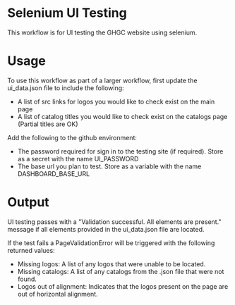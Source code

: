 # Selenium UI Testing

This workflow is for UI testing the GHGC website using selenium.

# Usage

To use this workflow as part of a larger workflow, first update the ui_data.json file to include the following:

- A list of src links for logos you would like to check exist on the main page
- A list of catalog titles you would like to check exist on the catalogs page (Partial titles are OK)

Add the following to the github environment:
- The password required for sign in to the testing site (if required). Store as a secret with the name UI_PASSWORD
- The base url you plan to test. Store as a variable with the name DASHBOARD_BASE_URL

# Output

UI testing passes with a "Validation successful. All elements are present." message if all elements provided in the ui_data.json file are located.

If the test fails a PageValidationError will be triggered with the following returned values:

- Missing logos: A list of any logos that were unable to be located.
- Missing catalogs: A list of any catalogs from the .json file that were not found.
- Logos out of alignment: Indicates that the logos present on the page are out of horizontal alignment.